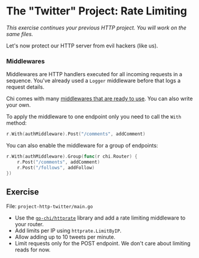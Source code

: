 # The "Twitter" Project: Rate Limiting

*This exercise continues your previous HTTP project. You will work on the same files.*

Let's now protect our HTTP server from evil hackers (like us).

### Middlewares
 
Middlewares are HTTP handlers executed for all incoming requests in a sequence.
You've already used a `Logger` middleware before that logs a request details.

Chi comes with many [middlewares that are ready to use](https://github.com/go-chi/chi/tree/master/middleware).
You can also write your own.

To apply the middleware to one endpoint only you need to call the `With` method:

```go
r.With(authMiddleware).Post("/comments", addComment)
```

You can also enable the middleware for a group of endpoints:

```go
r.With(authMiddleware).Group(func(r chi.Router) {
	r.Post("/comments", addComment)
	r.Post("/follows", addFollow)
})
```

## Exercise

File: `project-http-twitter/main.go`

* Use the [`go-chi/httprate`](https://github.com/go-chi/httprate) library and add a rate limiting middleware to your router.
* Add limits per IP using `httprate.LimitByIP`.
* Allow adding up to 10 tweets per minute.
* Limit requests only for the POST endpoint. We don't care about limiting reads for now.

